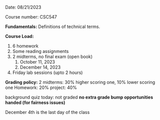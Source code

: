 Date: 08/21/2023

Course number: CSC547

**Fundamentals:** Definitions of technical terms.

**Course Load:**
1. 6 homework
2. Some reading assignments
3. 2 midterms, no final exam (open book)
	1. October 11, 2023
	2. December 14, 2023
4. Friday lab sessions (upto 2 hours)

**Grading policy:**
2 midterms: 30% higher scoring one, 10% lower scoring one
Homework: 20%
project: 40%

background quiz today: not graded 
**no extra grade bump opportunities handed (for fairness issues)**

December 4th is the last day of the class










